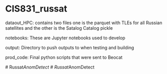 ﻿# CIS831_russat

dataout_HPC: contains two files one is the parquet with TLEs for all Russian satellites and the other is the Satalog Catalog pickle

notebooks: These are Jupyter notebooks used to develop

output: Directory to push outputs to when testing and building

prod_code: Final python scripts that were sent to Beocat
 
#   R u s s a t _ A n o m D e t e c t  
 #   R u s s a t _ A n o m D e t e c t  
 